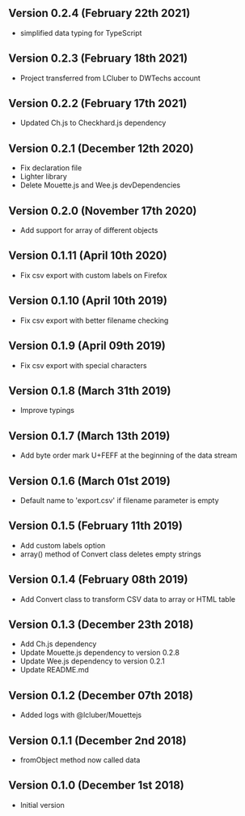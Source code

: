 Version 0.2.4 (February 22th 2021)
-----------------------------
- simplified data typing for TypeScript

Version 0.2.3 (February 18th 2021)
-----------------------------
- Project transferred from LCluber to DWTechs account

Version 0.2.2 (February 17th 2021)
-----------------------------
 * Updated Ch.js to Checkhard.js dependency

Version 0.2.1 (December 12th 2020)
-----------------------------
 * Fix declaration file
 * Lighter library 
 * Delete Mouette.js and Wee.js devDependencies

Version 0.2.0 (November 17th 2020)
-----------------------------
 * Add support for array of different objects 

Version 0.1.11 (April 10th 2020)
-----------------------------
 * Fix csv export with custom labels on Firefox

Version 0.1.10 (April 10th 2019)
-----------------------------
 * Fix csv export with better filename checking

Version 0.1.9 (April 09th 2019)
-----------------------------
 * Fix csv export with special characters

Version 0.1.8 (March 31th 2019)
-----------------------------
 * Improve typings

Version 0.1.7 (March 13th 2019)
-----------------------------
 * Add byte order mark U+FEFF at the beginning of the data stream

Version 0.1.6 (March 01st 2019)
-----------------------------
 * Default name to 'export.csv' if filename parameter is empty

Version 0.1.5 (February 11th 2019)
-----------------------------
 * Add custom labels option
 * array() method of Convert class deletes empty strings

Version 0.1.4 (February 08th 2019)
-----------------------------
 * Add Convert class to transform CSV data to array or HTML table

Version 0.1.3 (December 23th 2018)
-----------------------------
 * Add Ch.js dependency
 * Update Mouette.js dependency to version 0.2.8
 * Update Wee.js dependency to version 0.2.1
 * Update README.md

Version 0.1.2 (December 07th 2018)
-----------------------------
 * Added logs with @lcluber/Mouettejs

Version 0.1.1 (December 2nd 2018)
-----------------------------
 * fromObject method now called data

Version 0.1.0 (December 1st 2018)
-----------------------------
 * Initial version
